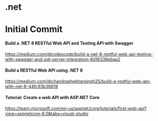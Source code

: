 # .net
# Initial Commit
#### Build a .NET 8 RESTful Web API and Testing API with Swagger
https://medium.com/@cydexcode/build-a-net-8-restful-web-api-testing-with-swagger-and-sql-server-integration-8d18336ebaa2

#### Build a RESTful Web API using .NET 8
https://medium.com/@chandrashekharsingh25/build-a-restful-web-api-with-net-8-44fc93b36618

#### Tutorial: Create a web API with ASP.NET Core
https://learn.microsoft.com/en-us/aspnet/core/tutorials/first-web-api?view=aspnetcore-8.0&tabs=visual-studio


